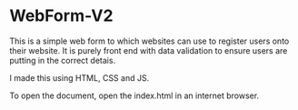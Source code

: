 # WebForm-V2

This is a simple web form to which websites can use to register users onto their website. 
It is purely front end with data validation to ensure users are putting in the correct detais. 

I made this using HTML, CSS and JS. 

To open the document, open the index.html in an internet browser. 

